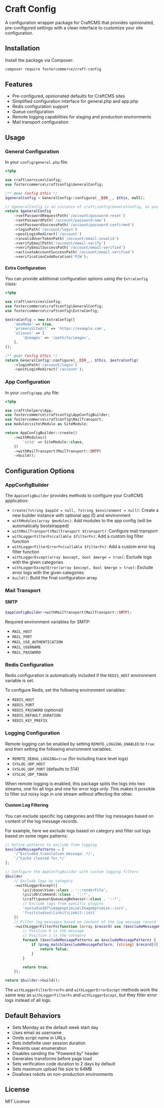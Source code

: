# Craft Config

A configuration wrapper package for CraftCMS that provides opinionated, pre-configured settings with a clean interface to customize your site configuration.

## Installation

Install the package via Composer:

```bash
composer require fostercommerce/craft-config
```

## Features

- Pre-configured, opinionated defaults for CraftCMS sites
- Simplified configuration interface for general.php and app.php
- Redis configuration support
- Queue configuration
- Remote logging capabilities for staging and production environments
- Mail transport configuration

## Usage

### General Configuration

In your `config/general.php` file:

```php
<?php

use craft\services\Config;
use fostercommerce\craftconfig\GeneralConfig;

/** @var Config $this */
$generalConfig = GeneralConfig::configure(__DIR__, $this, null);

// $generalConfig is an instance of craft\config\GeneralConfig, so you can use all the same methods as you would in a regular config file.
return $generalConfig
    ->setPasswordRequestPath('/account/password-reset')
    ->setPasswordPath('/account/password-new')
    ->setPasswordSuccessPath('/account/password-confirmed')
    ->loginPath('/account/login')
    ->postLoginRedirect('/account')
    ->invalidUserTokenPath('/account/email-invalid')
    ->verifyEmailPath('/account/email-verify')
    ->verifyEmailSuccessPath('/account/email-verified')
    ->activateAccountSuccessPath('/account/email-verified')
    ->verificationCodeDuration('P2W');
```

#### Extra Configuration

You can provide additional configuration options using the `ExtraConfig` class:

```php
<?php

use craft\services\Config;
use fostercommerce\craftconfig\GeneralConfig;
use fostercommerce\craftconfig\ExtraConfig;

$extraConfig = new ExtraConfig([
    'devMode' => true,
    'primarySiteUrl' => 'https://example.com',
    'aliases' => [
        '@images' => '/path/to/images',
    ],
]);

/** @var Config $this */
return GeneralConfig::configure(__DIR__, $this, $extraConfig)
    ->loginPath('/account/login')
    ->postLoginRedirect('/account');
```

### App Configuration

In your `config/app.php` file:

```php
<?php

use craft\helpers\App;
use fostercommerce\craftconfig\AppConfigBuilder;
use fostercommerce\craftconfig\MailTransport;
use modules\site\Module as SiteModule;

return AppConfigBuilder::create()
    ->withModules([
        'site' => SiteModule::class,
    ])
    ->withMailTransport(MailTransport::SMTP)
    ->build();
```

## Configuration Options

### AppConfigBuilder

The `AppConfigBuilder` provides methods to configure your CraftCMS application:

- `create(?string $appId = null, ?string $environment = null)`: Create a new builder instance with optional app ID and environment
- `withModules(array $modules)`: Add modules to the app config (will be automatically bootstrapped)
- `withMailTransport(MailTransport $transport)`: Configure mail transport
- `withLoggerFilterFn(callable $filterFn)`: Add a custom log filter function
- `withLoggerFilterErrorFn(callable $filterFn)`: Add a custom error log filter function
- `withLoggerExcept(array $except, bool $merge = true)`: Exclude logs with the given categories
- `withLoggerExceptError(array $except, bool $merge = true)`: Exclude error logs with the given categories
- `build()`: Build the final configuration array

### Mail Transport

#### SMTP

```php
$appConfigBuilder->withMailTransport(MailTransport::SMTP);
```

Required environment variables for SMTP:
- `MAIL_HOST`
- `MAIL_PORT`
- `MAIL_USE_AUTHENTICATION`
- `MAIL_USERNAME`
- `MAIL_PASSWORD`

### Redis Configuration

Redis configuration is automatically included if the `REDIS_HOST` environment variable is set.

To configure Redis, set the following environment variables:

- `REDIS_HOST`
- `REDIS_PORT`
- `REDIS_PASSWORD` (optional)
- `REDIS_DEFAULT_DURATION`
- `REDIS_KEY_PREFIX`

### Logging Configuration

Remote logging can be enabled by setting `REMOTE_LOGGING_ENABLED` to `true` and then setting the following environment variables:

- `REMOTE_DEBUG_LOGGING=true` (for including trace level logs)
- `SYSLOG_UDP_HOST`
- `SYSLOG_UDP_PORT` (defaults to 514)
- `SYSLOG_UDP_TOKEN`

When remote logging is enabled, this package splits the logs into two streams, one for all logs and one for error logs only. This makes it possible to filter out noisy logs in one stream without affecting the other.

#### Custom Log Filtering

You can exclude specific log categories and filter log messages based on content of the log message records.

For example, here we exclude logs based on category and filter out logs based on some regex patterns:

```php
// Define patterns to exclude from logging
$excludeMessagePatterns = [
    '/^Excluded translation message:.*/',
    '/^Cache cleared for.*/'
];

// Configure the AppConfigBuilder with custom logging filters
$builder
	// Exclude logs by category
	->withLoggerExcept([
        \yii\base\View::class . '::renderFile',
        \yii\db\Command::class . '::*',
        \craft\queue\QueueLogBehavior::class . '::*',
        // Exclude logs from specific plugins
        'nystudio107\imageoptimize\ImageOptimize::init',
        'fruitstudios\linkit\Linkit::init'
    ])
	// Filter log messages based on content of the log message record
    ->withLoggerFilterFn(function (array $record) use ($excludeMessagePatterns): bool {
        // Position 0 is the message
        // Position 1 is the category
        foreach ($excludeMessagePatterns as $excludeMessagePattern) {
            if (preg_match($excludeMessagePattern, (string) $record[0])) {
                return false;
            }
        }

        return true;
    });

return $builder->build();
```

The `withLoggerFilterErrorFn` and `withLoggerErrorExcept` methods work the same way as `withLoggerFilterFn` and `withLoggerExcept`, but they filter error logs instead of all logs.

## Default Behaviors

- Sets Monday as the default week start day
- Uses email as username
- Omits script name in URLs
- Sets indefinite user session duration
- Prevents user enumeration
- Disables sending the "Powered by" header
- Generates transforms before page load
- Sets verification code duration to 2 days by default
- Sets maximum upload file size to 64MB
- Disallows robots on non-production environments

## License

MIT License